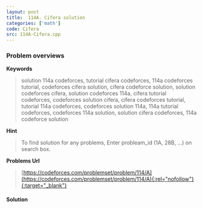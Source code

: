 ```yaml
---
layout: post
title:  114A. Cifera solution
categories: ['math']
code: Cifera
src: 114A-Cifera.cpp
---
```

### **Problem overviews**

**Keywords**
> solution 114a codeforces, tutorial cifera codeforces, 114a codeforces tutorial, codeforces cifera solution, cifera codeforce solution, solution codeforces cifera, solution codeforces 114a, cifera tutorial codeforces, codeforces solution cifera, cifera codeforces tutorial, tutorial 114a codeforces, codeforces solution 114a, 114a tutorial codeforces, codeforces 114a solution, solution cifera codeforces, 114a codeforce solution

**Hint**
> To find solution for any problems, Enter probleam_id (1A, 28B, ...) on search box. 

**Problems Url**
> [https://codeforces.com/problemset/problem/114/A](https://codeforces.com/problemset/problem/114/A){:rel="nofollow"}{:target="_blank"}

#### **Solution**



